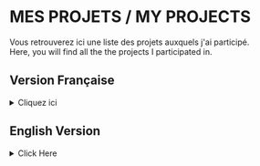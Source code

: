 # MES PROJETS / MY PROJECTS

Vous retrouverez ici une liste des projets auxquels j'ai participé. \
Here, you will find all the the projects I participated in.

## Version Française

<details>
  <summary>Cliquez ici</summary>
  
### &nbsp;&nbsp;&nbsp;&nbsp;&nbsp;&nbsp;&nbsp;&nbsp;&nbsp;&nbsp; **Projets professionnels**

  <details>

#### &nbsp;&nbsp;&nbsp;&nbsp;&nbsp; <u> Projet de recherche : FBAE </u>

**Contexte**:  Stage de recherche de 2ème année (9 semaines) \
**Sujet**: Contributions au projet de recherche FBAE (Framework for Broadcast Algorithms Evaluation), un cadriciel permettant le test d'algorithmes de diffusion dans le cadre de l'informatique partagé. \
**Outils**: Wattmètres Yoctopuce \
**Tâches réalisées**:

- Mise en place d'un système de logs;
- Développement de couches algorithmiques de diffusion (Trains, MPI);
- Développement d'une couche de communication (MPI);
- Intégration des wattmètres Yoctopuce dans le projet pour mesure de la consommation;
- Recherches pour l'intégration de différentes solutions de prises de mesures CPU ([Scaphandre](https://github.com/hubblo-org/scaphandre), [PowerAPI](https://github.com/powerapi-ng), [Ecofloc](https://github.com/labDomolandes/ecofloc) et [Likwid](https://github.com/RRZE-HPC/likwid));
- Réalisations de mesures expérimentales de performances;

**Langages**: C++. \
[**Lien du dépôt**](https://github.com/SimaticResearchActivity/FBAE)

</details>

### &nbsp;&nbsp;&nbsp;&nbsp;&nbsp;&nbsp;&nbsp;&nbsp;&nbsp;&nbsp; **Projets scolaires**

  <details>

#### &nbsp;&nbsp;&nbsp;&nbsp;&nbsp; <u> Communication Bluetooth </u>

**Contexte**:  TIPE de classes préparatoires 2022 \
**Sujet**: Réalisation d'une communication Bluetooth dont le but est de relier un pacemaker à un appareil externe. \
**Outils**: Carte Arduino et module Bluetooth HC-05. \
**Langages**: C++ pour l'Arduino et Python pour les statistiques. \
[**Lien du dépôt**](https://github.com/ThomasSchneider-94/TIPE_Bluetooth_Communication)

#### &nbsp;&nbsp;&nbsp;&nbsp;&nbsp; <u> BashINTime </u>

**Contexte**:  Projet informatique de première année. \
**Sujet**: Création d'un jeu de réflexion 2D point and click dont le but est d'apprendre les bases du langage Bash aux élèves arrivant en première année. \
**Outils**: Unity \
**Langages**: C# et un peu de ShaderLab pour les Shaders. \
[**Lien du dépôt**](https://github.com/Crafteurmax/BashInTime) / [**Page itch.io**](https://crafteurmax.itch.io/bashintime)

#### &nbsp;&nbsp;&nbsp;&nbsp;&nbsp; <u> CSC_4101  </u>

**Contexte**:  Projet du cours "Architectures et applications web" de deuxième année. \
**Sujet**: Création d'un site permettant de gérer une collection d'objets génériques, objets choisis par l'étudiant (Dans mon cas, des génériques d'animés). \
**Outils**: Symphony \
**Langages**: PHP et HTML \
[**Lien du dépôt**](https://github.com/ThomasSchneider-94/CSC_4101)

#### &nbsp;&nbsp;&nbsp;&nbsp;&nbsp; <u> Totally Not Totally Accurate Battle Simulator </u>

**Contexte**:  Projet du cours "Architecture des Moteurs de Jeux Vidéo" de deuxième année. \
**Sujet**: Création d'un jeu de capture de drapeau dans le style RTS, permettant au joueur de contrôler plusieurs unités et d'affronter l'ordinateur. \
**Rôle**: Game designer, développeur et UI Designer. \
**Outils**: Unity \
**Langages**: C# \
[**Lien du dépôt**](https://github.com/Chloe-2622/ConquestTroupFormation) / [**Page itch.io**](https://chloe2622.itch.io/totally-not-totally-accurate-battle-simulator)

#### &nbsp;&nbsp;&nbsp;&nbsp;&nbsp; <u> Projet Dessin </u>

**Contexte**:  Projet du cours "Internet sans fil : concepts, technologies et architectures" de deuxième année. \
**Sujet**: Création d'une application visant à dessiner dans le style du logiciel Turtle mais à l'échelle d'une pièce grâce à des ESP32 (Non fonctionnel pour cause de temps). \
**Rôle**: Développeur \
**Outils**: ESP32s3 et ESP-IDF \
**Langages**: C \
[**Lien du dépôt**](https://gitlabens.imtbs-tsp.eu/cedric.gautier/net4104-projet-dessin)

#### &nbsp;&nbsp;&nbsp;&nbsp;&nbsp; <u> Like a drop in the Sea (anciennement Sea++) </u>

**Contexte**:  Projet de développement Cassiopée de deuxième année \
**Sujet**: Jeu réalisé sous Unreal Engine5, visant à éveiller les joueurs aux problèmes écologiques de manière didactique. Le gameplay principal du jeu est sa composante de jeu de rythme.\
**Rôle**: Développeur \
**Outils**: Unreal Engine 5 \
**Langages**: Blueprint \
[**Lien du dépôt**](https://github.com/Crafteurmax/Sea)

  </details>

### &nbsp;&nbsp;&nbsp;&nbsp;&nbsp;&nbsp;&nbsp;&nbsp;&nbsp;&nbsp; **Game Jams**

Vous pourrez retrouver l'ensemble de ces jeux sur ma page itch.io : [https://marteaudeguerre.itch.io](https://marteaudeguerre.itch.io)

  <details>

#### &nbsp;&nbsp;&nbsp;&nbsp;&nbsp; <u> Bittersweet Journey </u>

**Évènement**:  UniJam 2022 \
**Jeu**: Walking-simulator à visé des plus jeunes, agrémenté de mini-jeux divers. Prix du public de cette édition. \
**Rôle**: Développeur \
**Outils**: Unity \
**Langages**: C# \
[**Lien du dépôt**](https://github.com/HugoLhuilier/Around-the-world) / [**Page itch.io**](https://github.com/HugoLhuilier/Around-the-world)

#### &nbsp;&nbsp;&nbsp;&nbsp;&nbsp; <u> Root Expansion </u>

**Évènement**:  Global Game Jam 2023 \
**Jeu**: Jeu de stratégie en multijoueur local au tour par tour, où le but sera de faire pousser des plantes afin de battre votre adversaire. \
**Rôle**: Développeur et UI Designer. \
**Outils**: Unity \
**Langages**: C# \
[**Lien du dépôt**](https://github.com/VoHeLi/RootExpansion)

#### &nbsp;&nbsp;&nbsp;&nbsp;&nbsp; <u> Transform'matters </u>

**Évènement**:  UniJam 2023 \
**Jeu**: Jeu de réflexion 2D où l'on doit résoudre des énigmes en transformant les sources d'énergies à disposition. \
**Rôle**: Développeur et UI Designer. \
**Outils**: Unity \
**Langages**: C# \
[**Lien du dépôt**](https://github.com/VoHeLi/CookieProject) / [**Page itch.io**](https://crafteurmax.itch.io/transformmatters)

#### &nbsp;&nbsp;&nbsp;&nbsp;&nbsp; <u> Make me Loaf </u>

**Évènement**:  Global Game Jam 2024 \
**Jeu**: Jeu 3D mêlant gestion d’une boulangerie et de l’humeur de votre bébé. \
**Rôle**: Développeur et UI Designer. \
**Outils**: Unity \
**Langages**: C# \
[**Lien du dépôt**](https://github.com/Chloe-2622/MakeMeLoaf) / [**Page itch.io**](https://crafteurmax.itch.io/make-me-loaf)

#### &nbsp;&nbsp;&nbsp;&nbsp;&nbsp; <u> Temps Plié </u>

**Évènement**:  INT Game Jam 2024 \
**Jeu**: Jeu 2D de plateforme et d'énigme demandant de changer les saisons pour résoudre des casses têtes et avancer dans les niveaux. \
**Rôle**: Développeur et UI Designer. \
**Outils**: Unity \
**Langages**: C# \
[**Lien du dépôt**](https://github.com/Crafteurmax/TempsPlie) / [**Page itch.io**](https://crafteurmax.itch.io/temps-plie)

  </details>

### &nbsp;&nbsp;&nbsp;&nbsp;&nbsp;&nbsp;&nbsp;&nbsp;&nbsp;&nbsp; **Projets associatifs**

  <details>

#### &nbsp;&nbsp;&nbsp;&nbsp;&nbsp; <u> Mon ami Boris </u>

**Contenu**: Bot Discord pour aider à la gestion du serveur Discord du Bureau des Arts de Télécom SudParis. Permet l'auto-attribution de rôle par les utilisateurs et améliore le système d'abonnement aux channels annonce des serveurs communautaires. \
**Outils**: - \
**Langages**: Node.js \
[**Lien du dépôt**](https://github.com/BDA-TSP-IMTBS/Mon_ami_Boris) / [**Dépôt personnel pour les tests**](https://github.com/ThomasSchneider-94/Discord_Test_Bot)

#### &nbsp;&nbsp;&nbsp;&nbsp;&nbsp; <u> Coffre au trésor </u>

**Contenu**: Application Web permettant de récupérer les récompenses finales d'une chasse aux trésors en fonction du nombre de personne ayant déjà résolu l'énigme. L'application demande une authentification par le mail de l'école. \
**Outils**: Dockers \
**Langages**: Python et HTML \
[**Lien du dépôt**](https://github.com/BDA-TSP-IMTBS/Treasure-Chest)

#### &nbsp;&nbsp;&nbsp;&nbsp;&nbsp; <u> Dépouillage des votes </u>

**Contenu**: Simple programme permettant d'analyser les résultats d'un vote au jugement majoritaire, fait sur la plateforme [Bélénios](https://www.belenios.org), et réaliser un graphique à partir de ces résultats. \
**Outils**: - \
**Langages**: Python \
[**Lien du dépôt**](https://github.com/BDA-TSP-IMTBS/Votes-BDA)

#### &nbsp;&nbsp;&nbsp;&nbsp;&nbsp; <u> Karuta </u>

**Contenu**: Jeu téléphone de mémoire/blind-test du club Anim'INT, inspiré du jeu traditionnel japonais (en cours) \
**Outils**: Unity \
**Langages**: C# \
[**Lien du dépôt**](https://github.com/ThomasSchneider-94/Karuta-Project)

  </details>
</details>

## English Version

<details>
  <summary>Click Here</summary>

### &nbsp;&nbsp;&nbsp;&nbsp;&nbsp;&nbsp;&nbsp;&nbsp;&nbsp;&nbsp; **Professional Projects**

<details>

#### &nbsp;&nbsp;&nbsp;&nbsp;&nbsp; <u> Research project : FBAE </u>

**Context**:  Research internship for my second year (9 weeks) \
**Subject**: Contribution to the FBAE (Framework for Broadcast Algorithms Evaluation) research project, a framework to assess diffusion algorithm in the context of shared computing. \
**Tools**: Yoctopuce wattmeter \
**Tasks done**:

- Implementation of a log system;
- Development of algorithmic diffusion layers (Trains, MPI);
- Developement of a communication layer (MPI);
- Integration of Yoctopuce wattmeter in the project to measure consumption;
- Research to integrate a CPU consumption measurement in the project ([Scaphandre](https://github.com/hubblo-org/scaphandre), [PowerAPI](https://github.com/powerapi-ng), [Ecofloc](https://github.com/labDomolandes/ecofloc) and [Likwid](https://github.com/RRZE-HPC/likwid));
- Conducting experimental performance measurements.

**Language**: C++. \
[**Link of repository**](https://github.com/SimaticResearchActivity/FBAE)

</details>

### &nbsp;&nbsp;&nbsp;&nbsp;&nbsp;&nbsp;&nbsp;&nbsp;&nbsp;&nbsp; **School Projects**

<details>

#### &nbsp;&nbsp;&nbsp;&nbsp;&nbsp; <u> Bluetooth Communication</u>

**Context**:  TIPE of Preparatory Class 2022 \
**Subject**: Creation of a Bluetooth Communication to transfer data between a pacemaker and an external device. \
**Tools**: Arduino Board and Bluetooth module HC-05. \
**Languages**: C++ for Arduino and Python for analysing data. \
[**Link of repository**](https://github.com/ThomasSchneider-94/TIPE_Bluetooth_Communication)

#### &nbsp;&nbsp;&nbsp;&nbsp;&nbsp; <u> BashINTime</u>

**Context**:  First year IT project \
**Subject**: Creation of a 2D point and click game which goal was to introduce the students to Bash language. \
**Tools**: Unity. \
**Languages**: C# and few ShaderLab for the Shaders. \
[**Link of repository**](https://github.com/Crafteurmax/BashInTime) / [**Itch.io page**](https://crafteurmax.itch.io/bashintime)

#### &nbsp;&nbsp;&nbsp;&nbsp;&nbsp; <u> CSC_4101</u>

**Context**:  Second year IT project for "Architectures et applications web" course \
**Subject**: Creation of a website to manage a collection of objects chosen by the student (In my case, anime credits). \
**Tools**: Symphony. \
**Languages**: PHP and HTML. \
[**Link of repository**](https://github.com/ThomasSchneider-94/CSC_4101)

#### &nbsp;&nbsp;&nbsp;&nbsp;&nbsp; <u> Totally Not Totally Accurate Battle Simulator</u>

**Context**:  Second year IT project for "Architecture des Moteurs de Jeux Vidéo" course \
**Subject**: Creation of a capture the flag game in RTS style, allowing the player to control several units and compete against the AI. \
**Tools**: Unity. \
**Languages**: C#. \
[**Link of repository**](https://github.com/Chloe-2622/ConquestTroupFormation) / [**Itch.io page**](https://chloe2622.itch.io/totally-not-totally-accurate-battle-simulator)

#### &nbsp;&nbsp;&nbsp;&nbsp;&nbsp; <u> Drawing Project</u>

**Context**:  Second year network project for "Internet sans fil : concepts, technologies et architectures" course \
**Subject**: Creation of an application aimed at drawing in the style of the Turtle software but on the scale of a room using ESP32 (Non-functional due to not enough time). \
**Role**: Programmer \
**Tools**: ESP32s3 and ESP-IDF. \
**Languages**: C. \
[**Link of repository**](https://gitlabens.imtbs-tsp.eu/cedric.gautier/net4104-projet-dessin)

#### &nbsp;&nbsp;&nbsp;&nbsp;&nbsp; <u> Like a drop in the Sea (previously Sea++)</u>

**Context**:  Second year IT project "Cassiopé" \
**Subject**: Game made with Unreal Engine 5, to awake player to ecological problems in an educational manner. The main gameplay of the game is its rhythm game component. \
**Role**: Programmer \
**Tools**: Unreal Engine 5. \
**Languages**: Blueprint. \
[**Link of repository**](https://github.com/Crafteurmax/Sea)

</details>

### &nbsp;&nbsp;&nbsp;&nbsp;&nbsp;&nbsp;&nbsp;&nbsp;&nbsp;&nbsp;  **Game Jams**

You can find all these games on my Itch.io page : [https://marteaudeguerre.itch.io](https://marteaudeguerre.itch.io)

<details>

#### &nbsp;&nbsp;&nbsp;&nbsp;&nbsp; <u> Bittersweet Journey</u>

**Event**:  UniJam 2022 \
**Game**: Walking simulator aimed at the young ones, with various mini game. Audience Award for this edition.  \
**Role**: Programmer \
**Tools**: Unity \
**Languages**: C# \
[**Link of repository**](https://github.com/HugoLhuilier/Around-the-world) / [**Itch.io page**](https://github.com/HugoLhuilier/Around-the-world)

#### &nbsp;&nbsp;&nbsp;&nbsp;&nbsp; <u> Root Expansion</u>

**Event**:  Global Game Jam 2023 \
**Game**: Turn based strategy game in local multiplayer in which the goal is to grow plants to defeat your enemy.  \
**Role**: Programmer and UI Designer \
**Tools**: Unity \
**Languages**: C# \
[**Link of repository**](https://github.com/VoHeLi/RootExpansion)

#### &nbsp;&nbsp;&nbsp;&nbsp;&nbsp; <u> Transform'matters</u>

**Event**:  UniJam 2023 \
**Game**: 2D reflexion game where the player needs to solve puzzles by transforming the energy sources available. \
**Role**: Programmer and UI Designer \
**Tools**: Unity \
**Languages**: C# \
[**Link of repository**](https://github.com/VoHeLi/CookieProject) / [**Itch.io page**](https://crafteurmax.itch.io/transformmatters)

#### &nbsp;&nbsp;&nbsp;&nbsp;&nbsp; <u> Make me Loaf</u>

**Event**:  Global Game Jam 2024 \
**Game**: 3D game combining your bakery's management and your baby's mood. \
**Role**: Programmer and UI Designer. \
**Tools**: Unity \
**Languages**: C# \
[**Link of repository**](https://github.com/Chloe-2622/MakeMeLoaf) / [**Itch.io page**](https://crafteurmax.itch.io/make-me-loaf)

#### &nbsp;&nbsp;&nbsp;&nbsp;&nbsp; <u> Temps Plié</u>

**Event**:  INT Game Jam 2024 \
**Game**: 2D platform and puzzle game asking for the player to swich seasons to solve the puzzles. \
**Tools**: Unity \
**Languages**: C# \
[**Link of repository**](https://github.com/Crafteurmax/TempsPlie) / [**Itch.io page**](https://crafteurmax.itch.io/temps-plie)

</details>

### &nbsp;&nbsp;&nbsp;&nbsp;&nbsp;&nbsp;&nbsp;&nbsp;&nbsp;&nbsp; **Associative Projects**

<details>

#### &nbsp;&nbsp;&nbsp;&nbsp;&nbsp; <u> My Friend Boris </u>

**Content**: Discord Bot to help manage the BDA (Bureau des Arts)'s Discord server of Telecom SudParis. It allows auto role attribution by users and upgrades the suscriber system of community server. \
**Tools**: - \
**Languages**: Node.js \
[**Link of repository**](https://github.com/BDA-TSP-IMTBS/Mon_ami_Boris) / [**Personal repository for tests**](https://github.com/ThomasSchneider-94/Discord_Test_Bot)

#### &nbsp;&nbsp;&nbsp;&nbsp;&nbsp; <u> Treasure Chest</u>

**Content**: Web application allowing users to collect the final reward of a treasure hunt based on the number of people who have already solved the puzzle. The application requires authentication by the school email. \
**Tools**: Dockers \
**Languages**: Python and HTML \
[**Link of repository**](https://github.com/BDA-TSP-IMTBS/Treasure-Chest)

#### &nbsp;&nbsp;&nbsp;&nbsp;&nbsp; <u> Votes Counting</u>

**Content**: Simple program allowing you to analyse the results of a majority judgment vote, done on the [Bélénios](https://www.belenios.org) platform, and create a graph from these results. \
**Tools**: - \
**Languages**: Python \
[**Link of repository**](https://github.com/BDA-TSP-IMTBS/Votes-BDA)

#### &nbsp;&nbsp;&nbsp;&nbsp;&nbsp; <u> Karuta</u>

**Content**: Mobile memory/blind-test game of the Anim'INT club, inspired by traditional game of Karuta (in progress). \
**Tools**: Unity \
**Languages**: C# \
[**Link of repository**](https://github.com/ThomasSchneider-94/Karuta-Project)
</details>

</details>
